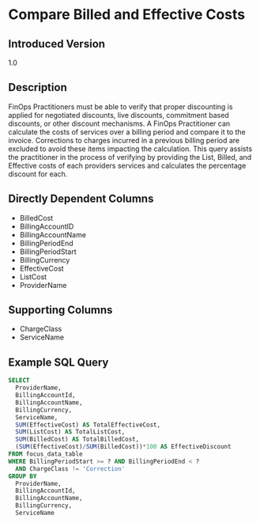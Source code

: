# Compare Billed and Effective Costs

## Introduced Version

1.0

## Description

FinOps Practitioners must be able to verify that proper discounting is applied for negotiated discounts, live discounts, commitment based discounts, or other discount mechanisms. A FinOps Practitioner can calculate the costs of services over a billing period and compare it to the invoice. Corrections to charges incurred in a previous billing period are excluded to avoid these items impacting the calculation. This query assists the practitioner in the process of verifying by providing the List, Billed, and Effective costs of each providers services and calculates the percentage discount for each.

## Directly Dependent Columns

* BilledCost
* BillingAccountID
* BillingAccountName
* BillingPeriodEnd
* BillingPeriodStart
* BillingCurrency
* EffectiveCost
* ListCost
* ProviderName

## Supporting Columns

* ChargeClass
* ServiceName

## Example SQL Query

```sql
SELECT
  ProviderName,
  BillingAccountId,
  BillingAccountName,
  BillingCurrency,
  ServiceName,
  SUM(EffectiveCost) AS TotalEffectiveCost,
  SUM(ListCost) AS TotalListCost,
  SUM(BilledCost) AS TotalBilledCost,
  (SUM(EffectiveCost)/SUM(BilledCost))*100 AS EffectiveDiscount
FROM focus_data_table
WHERE BillingPeriodStart >= ? AND BillingPeriodEnd < ?
  AND ChargeClass != 'Correction'
GROUP BY
  ProviderName,
  BillingAccountId,
  BillingAccountName,
  BillingCurrency,
  ServiceName
```
